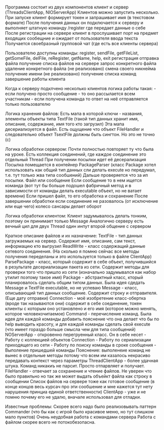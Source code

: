 Программа состоит из двух компонентов клиент и сервер (ThreadsClientApp, NIOServerApp)
Клиентов можно запустить несколько.
При запуске клиент формирует токен и запрашивает имя (в текстовом формате)
После получения данных он подключается к серверу и выполняет штатную команду /register  где передает данные о себе
После регистрации на сервере клиент в прослушивает порт на предмет входящих сообещние и ожидает от пользователя ввода текста
Получается своебразный групповой чат (где есть все клиенты сервера)

Пользователю доступны команды:
register, sendFile, getFileList, getSomeFile, delFile, reRegister, getName, help, exit
регистрация
отправка файла
получение списка файлов на сервере
запрос конкретного файла
удаление конкретного файла (не реализовано)
смена своего никнейма
получение имени (не реализовано)
получение списка команд
завершение работы клиента

Когда к серверу подклчено несколько клиентов логика работы такая:
    - если получено просто сообщение - то оно рассылается всем участникам
    - если получена команда то ответ на неё отправляется только пользователю

Логика хранения файлов:
    Есть мапа в которой ключи - названия, элементы объекты типа TextFile (такой тип данных хранит имя, описание, содержание, имя того кто загрузил)
    Эта мапа десериализуется в файл. Есть ощущение что объект FileHandler и следовательно объект TsextFile должны быть сингтон. Но это не точно (с)
    
Логика обработки сервером:
    Почти полностью повторяет ту что была на уроке. Есть коллекция соединений, где каждое соединение это отдельный Thread
    При получении посылки идет её десерализация
        Посылка помещается в контейнер PackageParser (класс Package хотел использовать как общий тип данных сли делать execute но передумал, т.е. тут только жва типа сообшений)
        Дальше проверяется что за ип посылки. Файл или сообщение
        Если сообщение то в нем ищется команда (вот тут бы больше подошел фабричный метод и в зависимости от команды делать executable объект, но не ватает времени)
        Если пришел файл, то его обработка и сохранение
    После завершении обработки если соединение не разовалось (от исключение или еще чего) колесо сансары делает оборот

Логика обработки клиентом:
    Клиент задумывалось делать тонким, поэтому он принимает только Message
    Аналогично серверу есть вечный цил для двух Thread один инпут второй общение с сервером

Краткое описание файлов и их назначение:
    TextFile - тип данных загружаемых на сервер. Содержит имя, описание, сам текст, информацию кто выгрузил
    ReadWrite - класс содержащий данные сетевого соединения. (На сколько я помню сейчас все методы получения переделаны и это 
        используется только в файле ClientApp)
    ParsePackage - класс, который содержит в себе объект, получившийся в результате десериализации пакета из сети. Содержит методы для проверки
        того что пришло из сети (изначально задумывался как набор утилит поэтому такое имя)
    Package - абстрактный класс, кторый планировалось сделать общим типом данных. Была идея сдедать Message и TextFile executable, но не успеваю
    Message - класс, описывающий тип данных сообщение. Содержит строку и отправителя. (Еще дату отправки)
    Connection - моё изобретение класс-обертка (вроде так называются они) содержит в себе соединение, токен клиенты с которым оно установлено
        и его имя (которое можно менять, которое человекочитаемое)
    Command - перечисление команд. Была идея для каждой команды добавить пояснение что она делает что бы по help выводить красоту, и для каждой
        команды сделать свой execute (что имеет гораздо больше смысла чем для типа сообщений)
    NOServerApp - откровенно перегруенный класс. Он в себе несет 
        - Работу с коллекцией объектов Connection
        - Работу по сериализации приходящего из сети
        - Работу по поиску команды в сроке сообщения
        - Выполение пришедшей команды
        Пояснение: выполенеие команд не вынес в отдельные методы потому что всем им казалось некрасиво передавать контекст через параметры
    ThreadClientApp - более удачная штука. Команд никакиъ не парсит. Просто отпарвляет и получает. 
    FileHandler - отвечает за сохранение и чтение файлов. Не уверен что было правильно но так же может выдать объейкт файла как строку в сообщении
        Список файлов на сервере тоже как готовое сообщение (в конце концов весь курсач про эти сообшение и мне кажется тут нету нарушения принциа
        единой ответственности) 
    ClientApp - уже и не помню почему его не удалю, вначале использовал для отладки.
    
    





Известные проблемы:
Скорее всего надо было реализовывать паттерн Commander (что бы как с игрой было красивое меню, но тут слишком мало пунктов)
Очень неудобная работа с командами сервера
Работа с файлом скорее всего не потокобезопасна. 